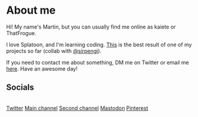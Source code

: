 # About me
Hi! My name's Martin, but you can usually find me online as kaiete or ThatFrogue.

I love Splatoon, and I'm learning coding. [This](https://github.com/kaiete/InstantPalgrave) is the best result of one of my projects so far (collab with [@sirpengi](https://github.com/sirpengi)).

If you need to contact me about something, DM me on Twitter or email me [here](mailto:martindmackintosh@outlook.com).
Have an awesome day!

<div><h2>Socials</h2><br><a href="https://twitter.com/thatfrogue">Twitter</a> <a href="https://youtube.com/@kaiete">Main channel</a> <a href="https://youtube.com/@thatfrogue">Second channel</a> <a rel="me" href="https://mastodon.social/@thatfrogue">Mastodon</a> <a href="https://pinterest.co.uk/spellhelper">Pinterest</a></div>

<div id="wcb" class="carbonbadge wcb-d"></div>
<script src="https://unpkg.com/website-carbon-badges@1.1.3/b.min.js" defer></script>

